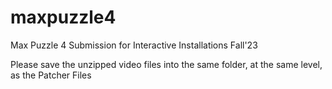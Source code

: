 # maxpuzzle4
Max Puzzle 4 Submission for Interactive Installations Fall'23

Please save the unzipped video files into the same folder, at the same level, as the Patcher Files
